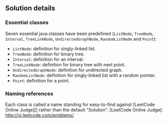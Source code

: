 Solution details
----------------
### Essential classes
Seven essential java classes have been predefined (`ListNode`, `TreeNode`, `Interval`, `TreeLinkNode`, `UndirectedGraphNode`, `RandomListNode` and `Point`):

* `ListNode`: definition for singly-linked list.
* `TreeNode`: definition for binary tree.
* `Interval`: definition for an interval.
* `TreeLinkNode`: definition for binary tree with next point.
* `UndirectedGraphNode`: definition for undirected graph.
* `RandomListNode`: definition for singly-linked list with a random pointer.
* `Point`: definition for a point.

### Naming references
Each class is called a name standing for easy-to-find against [LeetCode Online Judge][] rather than the default "Solution".
[LeetCode Online Judge]: http://oj.leetcode.com/problems/


<script>
  (function(i,s,o,g,r,a,m){i['GoogleAnalyticsObject']=r;i[r]=i[r]||function(){
  (i[r].q=i[r].q||[]).push(arguments)},i[r].l=1*new Date();a=s.createElement(o),
  m=s.getElementsByTagName(o)[0];a.async=1;a.src=g;m.parentNode.insertBefore(a,m)
  })(window,document,'script','//www.google-analytics.com/analytics.js','ga');

  ga('create', 'UA-45996808-2', 'github.com');
  ga('send', 'pageview');

</script>